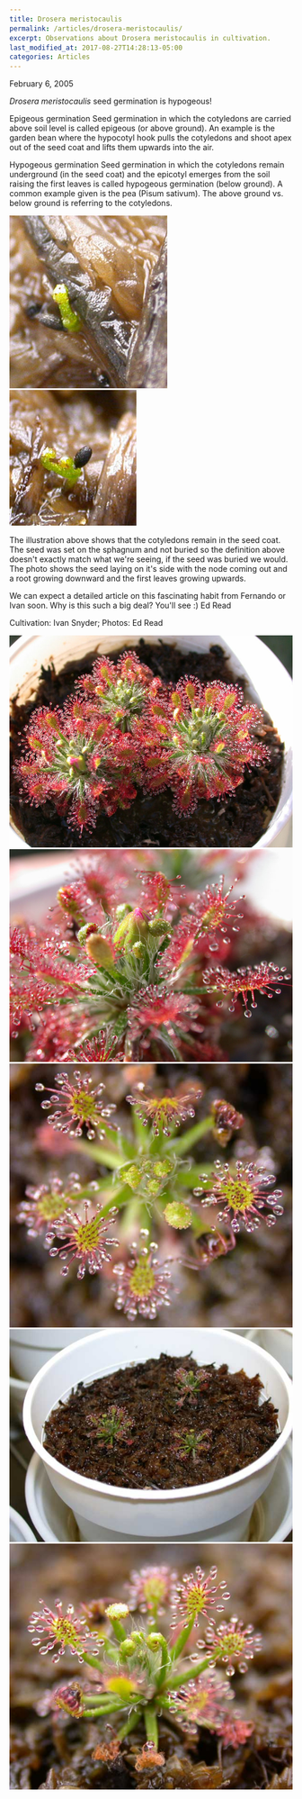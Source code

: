 ```yaml
---
title: Drosera meristocaulis
permalink: /articles/drosera-meristocaulis/
excerpt: Observations about Drosera meristocaulis in cultivation.
last_modified_at: 2017-08-27T14:28:13-05:00
categories: Articles
---
```


February 6, 2005

<em>Drosera meristocaulis</em> seed germination is hypogeous!

Epigeous germination
Seed germination in which the cotyledons are carried above soil level is called epigeous (or above ground). An example is the garden bean where the hypocotyl hook pulls the cotyledons and shoot apex out of the seed coat and lifts them upwards into the air.

Hypogeous germination
Seed germination in which the cotyledons remain underground  (in the seed coat) and the epicotyl emerges from the soil raising the first leaves is called hypogeous germination (below ground). A common example given is the pea (Pisum sativum). The above ground vs. below ground is referring to the cotyledons.

<img src="/sites/default/files/photos/meristocaulis/11_dmeristo-germ1.jpg" />           <img src="/sites/default/files/photos/meristocaulis/11_dmeristo-germ2.jpg" />

The illustration above shows that the cotyledons remain in the seed coat. The seed was set on the sphagnum and not buried so the definition above doesn't exactly match what we're seeing, if the seed was buried we would. The photo shows the seed laying on it's side with the node coming out and a root growing downward and the first leaves growing upwards.

We can expect a detailed article on this fascinating habit from Fernando or Ivan soon. Why is this such a big deal? You'll see :)
Ed Read

Cultivation: Ivan Snyder; Photos: Ed Read

<img src="/sites/default/files/photos/meristocaulis/11_dscn2602.jpg" />

<img src="/sites/default/files/photos/meristocaulis/11_dscn2612.jpg" />

<img src="/sites/default/files/photos/meristocaulis/11_meristo1.jpg" />

<img src="/sites/default/files/photos/meristocaulis/11_meristo2.jpg" />

<img src="/sites/default/files/photos/meristocaulis/11_meristo3.jpg" />
